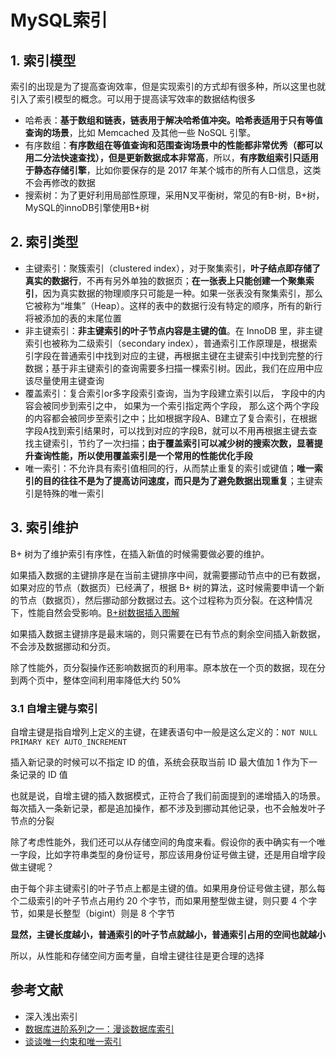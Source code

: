 # MySQL索引

## 1. 索引模型
索引的出现是为了提高查询效率，但是实现索引的方式却有很多种，所以这里也就引入了索引模型的概念。可以用于提高读写效率的数据结构很多

- 哈希表：**基于数组和链表，链表用于解决哈希值冲突。哈希表适用于只有等值查询的场景**，比如 Memcached 及其他一些 NoSQL 引擎。
- 有序数组：**有序数组在等值查询和范围查询场景中的性能都非常优秀（都可以用二分法快速查找），但是更新数据成本非常高**，所以，**有序数组索引只适用于静态存储引擎**，比如你要保存的是 2017 年某个城市的所有人口信息，这类不会再修改的数据
- 搜索树：为了更好利用局部性原理，采用N叉平衡树，常见的有B-树，B+树，MySQL的innoDB引擎使用B+树

## 2. 索引类型

- 主键索引：聚簇索引（clustered index），对于聚集索引，**叶子结点即存储了真实的数据行**，不再有另外单独的数据页；**在一张表上只能创建一个聚集索引**，因为真实数据的物理顺序只可能是一种。如果一张表没有聚集索引，那么它被称为“堆集”（Heap）。这样的表中的数据行没有特定的顺序，所有的新行将被添加的表的末尾位置
- 非主键索引：**非主键索引的叶子节点内容是主键的值**。在 InnoDB 里，非主键索引也被称为二级索引（secondary index），普通索引工作原理是，根据索引字段在普通索引中找到对应的主键，再根据主键在主键索引中找到完整的行数据；基于非主键索引的查询需要多扫描一棵索引树。因此，我们在应用中应该尽量使用主键查询
- 覆盖索引：复合索引or多字段索引查询，当为字段建立索引以后， 字段中的内容会被同步到索引之中， 如果为一个索引指定两个字段， 那么这个两个字段的内容都会被同步至索引之中；比如根据字段A、B建立了复合索引，在根据字段A找到索引结果时，可以找到对应的字段B，就可以不用再根据主键去查找主键索引，节约了一次扫描；**由于覆盖索引可以减少树的搜索次数，显著提升查询性能，所以使用覆盖索引是一个常用的性能优化手段**
- 唯一索引：不允许具有索引值相同的行，从而禁止重复的索引或键值；**唯一索引的目的往往不是为了提高访问速度，而只是为了避免数据出现重复**；主键索引是特殊的唯一索引

## 3. 索引维护

B+ 树为了维护索引有序性，在插入新值的时候需要做必要的维护。

如果插入数据的主键排序是在当前主键排序中间，就需要挪动节点中的已有数据，如果对应的节点（数据页）已经满了，根据 B+ 树的算法，这时候需要申请一个新的节点（数据页），然后挪动部分数据过去。这个过程称为页分裂。在这种情况下，性能自然会受影响。[B+树数据插入图解](https://www.cnblogs.com/nullzx/p/8729425.html)

如果插入数据主键排序是最末端的，则只需要在已有节点的剩余空间插入新数据，不会涉及数据挪动和分页。

除了性能外，页分裂操作还影响数据页的利用率。原本放在一个页的数据，现在分到两个页中，整体空间利用率降低大约 50%

### 3.1 自增主键与索引

自增主键是指自增列上定义的主键，在建表语句中一般是这么定义的：`NOT NULL PRIMARY KEY AUTO_INCREMENT`

插入新记录的时候可以不指定 ID 的值，系统会获取当前 ID 最大值加 1 作为下一条记录的 ID 值

也就是说，自增主键的插入数据模式，正符合了我们前面提到的递增插入的场景。每次插入一条新记录，都是追加操作，都不涉及到挪动其他记录，也不会触发叶子节点的分裂

除了考虑性能外，我们还可以从存储空间的角度来看。假设你的表中确实有一个唯一字段，比如字符串类型的身份证号，那应该用身份证号做主键，还是用自增字段做主键呢？

由于每个非主键索引的叶子节点上都是主键的值。如果用身份证号做主键，那么每个二级索引的叶子节点占用约 20 个字节，而如果用整型做主键，则只要 4 个字节，如果是长整型（bigint）则是 8 个字节

**显然，主键长度越小，普通索引的叶子节点就越小，普通索引占用的空间也就越小**

所以，从性能和存储空间方面考量，自增主键往往是更合理的选择

## 参考文献
- 深入浅出索引
- [数据库进阶系列之一：漫谈数据库索引](https://www.cnblogs.com/morvenhuang/archive/2009/03/30/1425534.html)
- [谈谈唯一约束和唯一索引](https://zhuanlan.zhihu.com/p/35019649)
